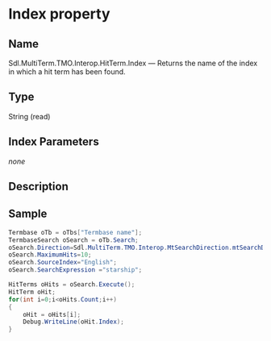 # Index property

## Name

Sdl.MultiTerm.TMO.Interop.HitTerm.Index —          Returns the name of the index in which a hit term has been found.

## Type

String
(read)

## Index Parameters
*none*

## Description

## Sample


```cs
Termbase oTb = oTbs["Termbase name"];
TermbaseSearch oSearch = oTb.Search;
oSearch.Direction=Sdl.MultiTerm.TMO.Interop.MtSearchDirection.mtSearchDown;
oSearch.MaximumHits=10;
oSearch.SourceIndex="English";
oSearch.SearchExpression ="starship";

HitTerms oHits = oSearch.Execute();
HitTerm oHit;
for(int i=0;i<oHits.Count;i++)
{
   	oHit = oHits[i];
   	Debug.WriteLine(oHit.Index);
}
```
